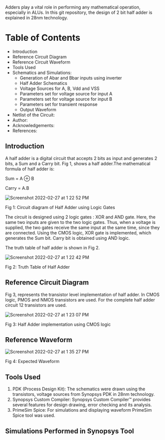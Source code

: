 Adders play a vital role in performing any mathematical operation, especially in ALUs. In this git repository, the design of 2 bit half adder is explained in 28nm technology.

# Table of Contents
* Introduction
* Reference Circuit Diagram
* Reference Circuit Waveform
* Tools Used
* Schematics and Simulations:
  * Generation of Abar and Bbar  inputs using inverter
  * Half Adder Schematics
  * Voltage Sources for A, B, Vdd and VSS
  * Parameters set for voltage source for input A
  * Parameters set for voltage source for input B
  * Parameters set for transient response
  * Output Waveform
* Netlist of the Circuit:
* Author:
* Acknowledgements:
* References:

## Introduction
A half adder is a digital circuit that accepts 2 bits as input and generates 2 bits, a Sum and a Carry bit. Fig 1, shows a half adder.The mathematical formula of half adder is:

Sum = A ⊕ B

Carry = A.B 

![Screenshot 2022-02-27 at 1 22 52 PM](https://user-images.githubusercontent.com/100550606/156030538-c72431b3-7edb-4e8d-aa06-4c98ccaa72e8.png)

Fig 1: Circuit diagram of Half Adder using Logic Gates

The circuit is designed using 2 logic gates : XOR and AND gate. Here, the same two inputs are given to the two logic gates. Thus, when a voltage is supplied, the two gates receive the same input at the same time, since they are connected. Using the CMOS logic, XOR gate is implemented, which generates the Sum bit. Carry bit is obtained using AND logic. 

The truth table of half adder is shown in Fig 2. 

![Screenshot 2022-02-27 at 1 22 42 PM](https://user-images.githubusercontent.com/100550606/156030972-30d0f440-aa6a-4429-ac22-bf436e8b3956.png)

Fig 2: Truth Table of Half Adder

## Reference Circuit Diagram
Fig 3, represents the transistor level implementation of half adder. In CMOS logic, PMOS and NMOS transistors are used. For the complete half adder circuit 12 transistors are used. 

![Screenshot 2022-02-27 at 1 23 07 PM](https://user-images.githubusercontent.com/100550606/156031238-c7b0e949-da86-47af-8b25-60266663d20b.png)

Fig 3: Half Adder implementation using CMOS logic

## Reference Waveform
![Screenshot 2022-02-27 at 1 35 27 PM](https://user-images.githubusercontent.com/100550606/156031423-d5cd3cfd-6e3c-4119-8252-e443ab7d629a.png)

Fig 4: Expected Waveform

## Tools Used
1. PDK (Process Design Kit): The schematics were drawn using the transistors, voltage sources from Synopsys PDK in 28nm technology. 
2. Synopsys Custom Compiler: Synopsys Custom Compiler™ provides several features for design drawing, error checking and its analysis.
3. PrimeSim Spice: For simulations and displaying waveform PrimeSim Spice tool was used. 

## Simulations Performed in Synopsys Tool

